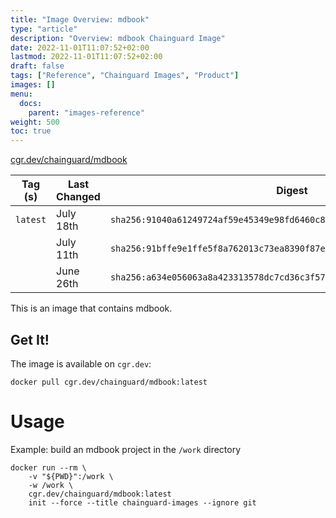 ```yaml
---
title: "Image Overview: mdbook"
type: "article"
description: "Overview: mdbook Chainguard Image"
date: 2022-11-01T11:07:52+02:00
lastmod: 2022-11-01T11:07:52+02:00
draft: false
tags: ["Reference", "Chainguard Images", "Product"]
images: []
menu:
  docs:
    parent: "images-reference"
weight: 500
toc: true
---
```


[cgr.dev/chainguard/mdbook](https://github.com/chainguard-images/images/tree/main/images/mdbook)

| Tag (s)   | Last Changed | Digest                                                                    |
|-----------|--------------|---------------------------------------------------------------------------|
|  `latest` | July 18th    | `sha256:91040a61249724af59e45349e98fd6460c8d3deaea7107451cb097dd920bb2c1` |
|           | July 11th    | `sha256:91bffe9e1ffe5f8a762013c73ea8390f87e0d8b6eff53ee66b855c4118b93df3` |
|           | June 26th    | `sha256:a634e056063a8a423313578dc7cd36c3f57f7bbe5666a0c52bd208781e305038` |



This is an image that contains mdbook.

## Get It!

The image is available on `cgr.dev`:

```
docker pull cgr.dev/chainguard/mdbook:latest
```

# Usage

Example: build an mdbook project in the `/work` directory

```
docker run --rm \
    -v "${PWD}":/work \
    -w /work \
    cgr.dev/chainguard/mdbook:latest
    init --force --title chainguard-images --ignore git
```

